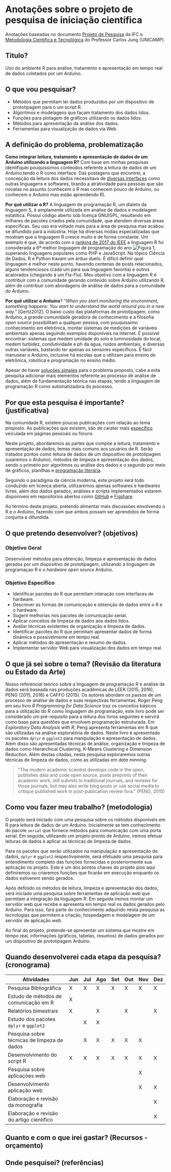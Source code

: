# Anotações sobre o projeto de pesquisa de iniciação científica

Anotações baseadas no documento [Projeto de Pesquisa](http://biblioteca.ifc.edu.br/wp-content/uploads/sites/9/2014/07/Como-elaborar-um-projeto-de-pesquisa-de-Inicia%C3%A7%C3%A3o-Cient%C3%ADfica.pdf) da IFC e [Metodologia Científica e Tecnológica](http://www.dsce.fee.unicamp.br/~antenor/mod8.pdf) do Professor Carlos Jung (UNICAMP).

## Titulo?

Uso do ambiente R para análise, tratamento e apresentação em tempo real de dados coletados por um Arduíno.

## O que vou pesquisar?

* Métodos que permitam ler dados produzidos por um dispositivo de prototipagem para o um script R.
* Algoritmos e modelagens que façam tratamento dos dados lidos.
* Funções para plotagem de gráficos utilizando os dados lidos.
* Métodos para apresentação da análise dos dados.
* Ferramentas para visualização de dados via Web.

## A definição do problema, problematização

**Como integrar leitura, tratamento e apresentação de dados de um Arduíno utilizando a linguagem R?** Com base em minhas pesquisas identifiquei pouquíssimos conteúdos referente a leitura de dados de um Arduíno tendo o R como interface. Das postagens que encontrei, a concepção da leitura dos dados necessitava de [diversas interfaces](https://magesblog.com/post/2012-10-02-connecting-real-world-to-r-with-arduino/) como outras linguagens e softwares, tirando a atratividade para pessoas que são novatas no assunto (conhecem o R mas conhecem pouco de Arduino, ou conhecem o Arduíno mas estão aprendendo R).

**Por quê utilizar o R?** A linguagem de programação R, um dialeto da linguagem S, é amplamente utilizada em análise de dados e modelagem estatítica. Possui código aberto sob licença GNU/GPL, resultando em milhares de pacotes criados pela comunidade, que atendem diversas áreas específicas. Seu uso era voltado mais para a área de pesquisa mas acabou se difundido para a indústria. Hoje há diversas mídias especializadas que mostram que a linguagem R cresce muito e de forma constante. Um exemplo é que, de acordo com o [ranking de 2017 do IEEE](https://spectrum.ieee.org/computing/software/the-2017-top-programming-languages) a linguagem R foi considerada a 6ª melhor linguagem de programação do ano ![Figura 1](r_ranking_I3E.jpeg), superando linguagens populares como PHP e JavaScript.
Na tópico Ciência de Dados, R e Python travam um árduo duelo. É difícil definir qual linguagem é melhor neste ponto, havendo centenas de posts relacionados, alguns tendenciosos (cada um para sua linguagem favorita) e outros acalorados (chegando à um Fla-Flu). Meu objetivo com a linguagem R é contribuir com a comunidade gerando conteúdo sobre Arduíno utilizando R, além de contribuir com abordagens de análise de dados para a comunidade do Arduino.

**Por quê utilizar o Arduíno**? _"When you start monitoring the environment, something happens: You start to understand the world around you in a new way."_ [Gertz2012]. O baixo custo das plataformas de prototipagem, como Arduíno, a grande comunidade geradora de conhecimento e a filosofia *open source* possibilitam a qualquer pessoa, com pouquissímo conhecimento em eletrônica, montar sistemas de medições de variáveis ambientais apenas seguindo exemplos disponíveis na internet. É possível encontrar: sistemas que medem umidade do solo e luminosidade do local, medem turbidez, condutividade e ph da água, ruídos ambientais, e diversas outras variáveis, bastando ter apenas os sensores específicos. É fácil manusear o Arduíno, inclusive há escolas que o utilizam para ensino de eletrônica, robótica e programação no ensino médio.
 
Apesar de haver [soluções simples](https://magesblog.com/post/2015-02-17-reading-arduino-data-directly-into-r/) para o problema proposto, cabe a esta pesquisa adicionar mais elementos referente ao processo de análise de dados, além de fundamentação teórica nas etapas, tendo a linguagem de programação R como automatizadora do processo.

## Por que esta pesquisa é importante? (justificativa)

Na comunidade R, existem poucas publicações com relação ao tema proposto. As publicações que existem, são de carater mais [específico](https://www.r-bloggers.com/displaying-spatial-sensor-data-from-arduino-with-r-on-google-maps/) veículada em páginas pessoais ou fóruns. 

Neste projeto, abordaremos as partes que compõe a leitura, tratamento e apresentação de dados, temas mais comuns aos usuários de R. Serão tratados pontos como leitura de dados de um dispositivo de prototipagem (usaremos o Arduino), métodos de limpeza e apresentação dos dados, sendo o primeiro por algoritmos ou análise dos dados e o segundo por meio de gráficos, planilhas e [programação literária](https://en.wikipedia.org/wiki/Literate_programming).

Seguindo o paradigma da ciência moderna, este projeto será todo conduzido em licença aberta, utilizaremos apenas softwares e hardwares livres, além dos dados gerados, análises e scripts implementados estarem disponíveis em repositórios abertos como [GitHub](https://github.com/) e [Figshare](https://figshare.com/).

Ao término deste projeto, pretendo alimentar mais discussões envolvendo o R e o Arduíno, fazendo com que ambos possam ser aprendidos de forma conjunta e difundida. 

## O que pretendo desenvolver? (objetivos)

### Objetivo Geral

Desenvolver métodos para obtenção, limpeza e apresentação de dados gerados por um dispositivo de prototipagem, utilizando a linguagem de programaçao R e o *hardware open source* Arduíno.

### Objetivo Específico

* Identificar pacotes do R que permitam interação com interfaces de hardware.
* Descrever as formas de comunicação e obtenção de dados entre o R e o hardware.
* Sugerir melhorias nos pacotes de comunicação serial.
* Aplicar conceitos de limpeza de dados aos dados lidos.
* Avaliar técnicas existentes de organização e limpeza de dados.
* Identificar pacotes do R que permitam apresentar dados de forma dinâmica e possivelmente em tempo real.
* Aplicar métodos de apresentação e resumo de dados.
* Implementar servidor Web para visualização dos dados em tempo real.


## O que já sei sobre o tema? (Revisão da literatura ou Estado da Arte) 

Nosso referencial teórico sobre a linguagem de programação R e análise de dados será baseada nas produções acadêmicas de LEEK (2015, 2016), PENG (2015, 2016) e CAFFO (2015). Os autores abordam os passos de um processo de análise de dados e suas respectivas ferramentas. Roger Peng em seu livro _R Programming for Data Science_ traz os conceitos básicos para a utilização do R como linguagem de programação, este livro pode ser considerado um pré-requisito para a leitura dos livros seguintes e servirá como base para questões que envolvem programação estruturada. Em _Exploratory Data Analysis with R_, Peng apresenta ferramentas em R que são utilizadas na análise exploratória de dados. Neste livro é apresentado os pacotes `dplyr` e `ggplot2` para manipulação e apresentação de dados. Além disso são apresentadas técnicas de análise, organização e limpeza de dados como Hierarchical Clustering, K-Means Clustering e Dimension Reduction. Além destas citadas, nesta pesquisa exploraremos outras técnicas de limpeza de dados, como as utilizadas em _data minning_.


> "The modern academic scientist develops code in the open, publishes data and code open source, posts preprints of their academic work, still submits to traditional journals, and reviews for those journals, but may also write blog posts or use social media to critique published work in post-publication review fora." (PENG, 2015)


## Como vou fazer meu trabalho? (metodologia)

O projeto será iniciado com uma pesquisa sobre os métodos disponíveis em R para leitura de dados de um Arduíno. Inicialmente se tem conhecimento do pacote `serial` que fornece métodos para comunicação com uma porta serial. Em seguida, utilizando um projeto pronto de Arduíno, iremos efetuar leituras de dados e aplicar as técnicas de limpeza de dados. 

Para os pacotes que serão utilizados na manipulação e apresentação de dados, `dplyr` e `ggplot2` respectivamente, será efetuado uma pesquisa para entendimento completo das funções fornecidas e posteriormente sua aplicação no projeto. Este é um dos pontos chaves do projeto pois aqui definiremos ou criaremos funções que ficarão em execução enquanto os dados estiverem sendo gerados.

Após definido os métodos de leitura, limpeza e apresentação dos dados, será iniciado uma pesquisa sobre ferramentas de aplicação _web_ que permitam a integração da linguagem R. Em seguida iremos montar um servidor web que recebe e apresenta em tempo real os dados gerados pelo Arduíno. Para isso, fará parte do conhecimento adquirido nesta pesquisa as tecnologias que permitem a criação, hospedagem e modelagem de um servidor de aplicação _web_.

Ao final do projeto, pretende-se apresentar um sistema que mostre em tempo real, informações (gráficos, tabelas, resumos) de dados gerados por um dispositivo de prototipagem Arduíno.

## Quando desenvolverei cada etapa da pesquisa? (cronograma)

Atividades | Jun | Jul | Ago | Set | Out | Nov | Dez
--- | --- | --- | --- | --- | --- | --- | --- |
Pesquisa Bibliográfica | X | X | X | X | X | X | X
Estudo de métodos de comunicação em R | X |  |  |  |  |  | 
Relatórios bimestrais | X |  | X |  | X |  | X
Estudo dos pacotes `dplyr` e `ggplot2` | |X|X||
Pesquisa sobre técnicas de limpeza de dados | |X|X|X|X|X
Desenvolvimento do script R | X | X | X | X | X | X | X
Pesquisa sobre aplicações web |  |  |  |  |  | X | 
Desenvolvimento aplicação web |  |  |  |  |  | X | X
Elaboração e revisão da monografia |  |  |  |  |  |  | X
Elaboração e revisão do artigo científico |  |  |  |  |  |  | X

## Quanto e com o que irei gastar? (Recursos - orçamento) 
## Onde pesquisei? (referências)

